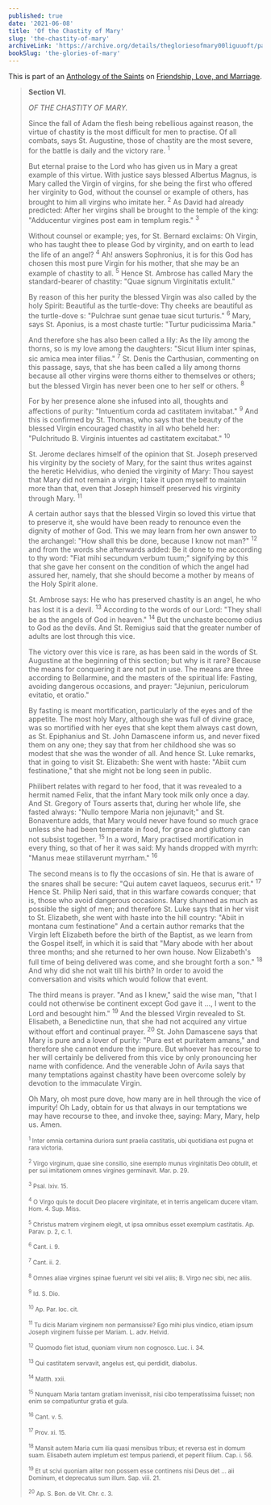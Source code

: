 ```yaml
---
published: true
date: '2021-06-08'
title: 'Of the Chastity of Mary'
slug: 'the-chastity-of-mary'
archiveLink: 'https://archive.org/details/thegloriesofmary00liguuoft/page/623?view=theater'
bookSlug: 'the-glories-of-mary'
---
```


This is part of an [Anthology of the Saints](/anthologies.html) on [Friendship, Love, and Marriage](/anthologies/friendship-love-and-marriage.html).

> **Section VI.**
>
> *OF THE CHASTITY OF MARY.*
>
> Since the fall of Adam the flesh being rebellious against reason, the virtue of chastity is the most difficult for men to practise. Of all combats, says St. Augustine, those of chastity are the most severe, for the battle is daily and the victory rare. <sup>1</sup>
>
> But eternal praise to the Lord who has given us in Mary a great example of this virtue. With justice says blessed Albertus Magnus, is Mary called the Virgin of virgins, for she being the first who offered her virginity to God, without the counsel or example of others, has brought to him all virgins who imitate her. <sup>2</sup> As David had already predicted: After her virgins shall be brought to the temple of the king: "Adducentur virgines post eam in templum regis." <sup>3</sup>
>
> Without counsel or example; yes, for St. Bernard exclaims: Oh Virgin, who has taught thee to please God by virginity, and on earth to lead the life of an angel? <sup>4</sup> Ah! answers Sophronius, it is for this God has chosen this most pure Virgin for his mother, that she may be an example of chastity to all. <sup>5</sup> Hence St. Ambrose has called Mary the standard-bearer of chastity: "Quae signum Virginitatis extulit."
>
> By reason of this her purity the blessed Virgin was also called by the holy Spirit: Beautiful as the turtle-dove: Thy cheeks are beautiful as the turtle-dove s: "Pulchrae sunt genae tuae sicut turturis." <sup>6</sup> Mary, says St. Aponius, is a most chaste turtle: "Turtur pudicissima Maria."
>
> And therefore she has also been called a lily: As the lily among the thorns, so is my love among the daughters: "Sicut lilium inter spinas, sic amica mea inter filias." <sup>7</sup> St. Denis the Carthusian, commenting on this passage, says, that she has been called a lily among thorns because all other virgins were thorns either to themselves or others; but the blessed Virgin has never been one to her self or others. <sup>8</sup>
>
> For by her presence alone she infused into all, thoughts and affections of purity: "Intuentium corda ad castitatem invitabat." <sup>9</sup> And this is confirmed by St. Thomas, who says that the beauty of the blessed Virgin encouraged chastity in all who beheld her: "Pulchritudo B. Virginis intuentes ad castitatem excitabat." <sup>10</sup>
>
> St. Jerome declares himself of the opinion that St. Joseph preserved his virginity by the society of Mary, for the saint thus writes against the heretic Helvidius, who denied the virginity of Mary: Thou sayest that Mary did not remain a virgin; I take it upon myself to maintain more than that, even that Joseph himself preserved his virginity through Mary. <sup>11</sup>
>
> A certain author says that the blessed Virgin so loved this virtue that to preserve it, she would have been ready to renounce even the dignity of mother of God. This we may learn from her own answer to the archangel: "How shall this be done, because I know not man?" <sup>12</sup> and from the words she afterwards added: Be it done to me according to thy word: "Fiat mihi secundum verbum tuum;" signifying by this that she gave her consent on the condition of which the angel had assured her, namely, that she should become a mother by means of the Holy Spirit alone.
>
> St. Ambrose says: He who has preserved chastity is an angel, he who has lost it is a devil. <sup>13</sup> According to the words of our Lord: "They shall be as the angels of God in heaven." <sup>14</sup> But the unchaste become odius to God as the devils. And St. Remigius said that the greater number of adults are lost through this vice.
>
> The victory over this vice is rare, as has been said in the words of St. Augustine at the beginning of this section; but why is it rare? Because the means for conquering it are not put in use. The means are three according to Bellarmine, and the masters of the spiritual life: Fasting, avoiding dangerous occasions, and prayer: "Jejuniun, periculorum evitatio, et oratio."
>
> By fasting is meant mortification, particularly of the eyes and of the appetite. The most holy Mary, although she was full of divine grace, was so mortified with her eyes that she kept them always cast down, as St. Epiphanius and St. John Damascene inform us, and never fixed them on any one; they say that from her childhood she was so modest that she was the wonder of all. And hence St. Luke remarks, that in going to visit St. Elizabeth: She went with haste: "Abiit cum festinatione," that she might not be long seen in public.
>
> Philibert relates with regard to her food, that it was revealed to a hermit named Felix, that the infant Mary took milk only once a day. And St. Gregory of Tours asserts that, during her whole life, she fasted always: "Nullo tempore Maria non jejunavit;" and St. Bonaventure adds, that Mary would never have found so much grace unless she had been temperate in food, for grace and gluttony can not subsist together. <sup>15</sup> In a word, Mary practised mortification in every thing, so that of her it was said: My hands dropped with myrrh: "Manus meae stillaverunt myrrham." <sup>16</sup>
>
> The second means is to fly the occasions of sin. He that is aware of the snares shall be secure: "Qui autem cavet laqueos, securus erit." <sup>17</sup> Hence St. Philip Neri said, that in this warfare cowards conquer; that is, those who avoid dangerous occasions. Mary shunned as much as possible the sight of men; and therefore St. Luke says that in her visit to St. Elizabeth, she went with haste into the hill country: "Abiit in montana cum festinatione" And a certain author remarks that the Virgin left Elizabeth before the birth of the Baptist, as we learn from the Gospel itself, in which it is said that "Mary abode with her about three months; and she returned to her own house. Now Elizabeth's full time of being delivered was come, and she brought forth a son." <sup>18</sup> And why did she not wait till his birth? In order to avoid the conversation and visits which would follow that event.
>
> The third means is prayer. "And as I knew," said the wise man, "that I could not otherwise be continent except God gave it …, I went to the Lord and besought him." <sup>19</sup> And the blessed Virgin revealed to St. Elisabeth, a Benedictine nun, that she had not acquired any virtue without effort and continual prayer. <sup>20</sup> St. John Damascene says that Mary is pure and a lover of purity: "Pura est et puritatem amans," and therefore she cannot endure the impure. But whoever has recourse to her will certainly be delivered from this vice by only pronouncing her name with confidence. And the venerable John of Avila says that many temptations against chastity have been overcome solely by devotion to the immaculate Virgin.
>
> Oh Mary, oh most pure dove, how many are in hell through the vice of impurity! Oh Lady, obtain for us that always in our temptations we may have recourse to thee, and invoke thee, saying: Mary, Mary, help us. Amen.
>
> <small><sup>1</sup> Inter omnia certamina duriora sunt praelia castitatis, ubi quotidiana est pugna et rara victoria.</small>
>
> <small><sup>2</sup> Virgo virginum, quae sine consilio, sine exemplo munus virginitatis Deo obtulit, et per sui imitationem omnes virgines germinavit. Mar. p. 29.</small>
>
> <small><sup>3</sup> Psal. lxiv. 15.</small>
>
> <small><sup>4</sup> O Virgo quis te docuit Deo placere virginitate, et in terris angelicam ducere vitam. Hom. 4. Sup. Miss.</small>
>
> <small><sup>5</sup> Christus matrem virginem elegit, ut ipsa omnibus esset exemplum castitatis. Ap. Parav. p. 2, c. 1.</small>
>
> <small><sup>6</sup> Cant. i. 9.</small>
>
> <small><sup>7</sup> Cant. ii. 2.</small>
>
> <small><sup>8</sup> Omnes aliae virgines spinae fuerunt vel sibi vel aliis; B. Virgo nec sibi, nec aliis.</small>
>
> <small><sup>9</sup> Id. S. Dio.</small>
>
> <small><sup>10</sup> Ap. Par. loc. cit.</small>
>
> <small><sup>11</sup> Tu dicis Mariam virginem non permansisse? Ego mihi plus vindico, etiam ipsum Joseph virginem fuisse per Mariam. L. adv. Helvid.</small>
>
> <small><sup>12</sup> Quomodo fiet istud, quoniam virum non cognosco. Luc. i. 34.</small>
>
> <small><sup>13</sup> Qui castitatem servavit, angelus est, qui perdidit, diabolus.</small>
>
> <small><sup>14</sup> Matth. xxii.</small>
>
> <small><sup>15</sup> Nunquam Maria tantam gratiam invenissit, nisi cibo temperatissima fuisset; non enim se compatiuntur gratia et gula.</small>
>
> <small><sup>16</sup> Cant. v. 5.</small>
>
> <small><sup>17</sup> Prov. xi. 15.</small>
>
> <small><sup>18</sup> Mansit autem Maria cum ilia quasi mensibus tribus; et reversa est in domum suam. Elisabeth autem impletum est tempus pariendi, et peperit filium. Cap. i. 56.</small>
>
> <small><sup>19</sup> Et ut scivi quoniam aliter non possem esse continens nisi Deus det … aii Dominum, et deprecatus sum illum. Sap. viii. 21.</small>
>
> <small><sup>20</sup> Ap. S. Bon. de Vit. Chr. c. 3.</small>